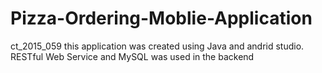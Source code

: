 # Pizza-Ordering-Moblie-Application
ct_2015_059
this application was created using Java and andrid studio.
 RESTful Web Service and MySQL was used in the backend
